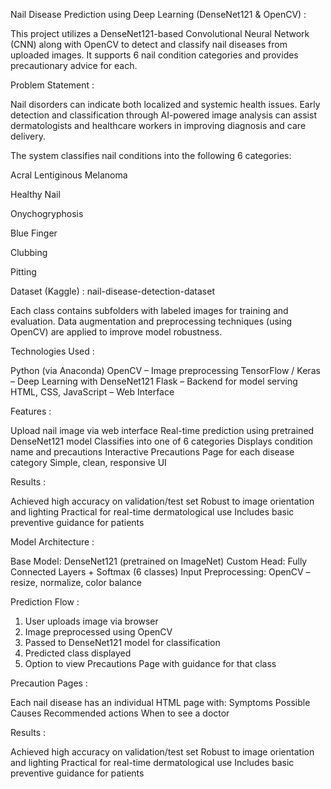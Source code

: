Nail Disease Prediction using Deep Learning (DenseNet121 & OpenCV) :

This project utilizes a DenseNet121-based Convolutional Neural Network (CNN) along with OpenCV to detect and classify nail diseases from uploaded images. It supports 6 nail condition categories and provides precautionary advice for each.

Problem Statement :

Nail disorders can indicate both localized and systemic health issues. Early detection and classification through AI-powered image analysis can assist dermatologists and healthcare workers in improving diagnosis and care delivery.

The system classifies nail conditions into the following 6 categories:

Acral Lentiginous Melanoma

Healthy Nail  

Onychogryphosis

Blue Finger

Clubbing

Pitting

Dataset (Kaggle) : nail-disease-detection-dataset

Each class contains subfolders with labeled images for training and evaluation. Data augmentation and preprocessing techniques (using OpenCV) are applied to improve model robustness.

Technologies Used :

Python (via Anaconda)
OpenCV – Image preprocessing
TensorFlow / Keras – Deep Learning with DenseNet121
Flask – Backend for model serving
HTML, CSS, JavaScript – Web Interface

Features :

Upload nail image via web interface
Real-time prediction using pretrained DenseNet121 model
Classifies into one of 6 categories
Displays condition name and precautions
Interactive Precautions Page for each disease category
Simple, clean, responsive UI

Results :

Achieved high accuracy on validation/test set
Robust to image orientation and lighting
Practical for real-time dermatological use
Includes basic preventive guidance for patients

Model Architecture :

Base Model: DenseNet121 (pretrained on ImageNet)
Custom Head: Fully Connected Layers + Softmax (6 classes)
Input Preprocessing: OpenCV – resize, normalize, color balance

Prediction Flow :

1. User uploads image via browser
2. Image preprocessed using OpenCV
3. Passed to DenseNet121 model for classification
4. Predicted class displayed
5. Option to view Precautions Page with guidance for that class

Precaution Pages :

Each nail disease has an individual HTML page with:
Symptoms
Possible Causes
Recommended actions
When to see a doctor

Results :

Achieved high accuracy on validation/test set
Robust to image orientation and lighting
Practical for real-time dermatological use
Includes basic preventive guidance for patients
